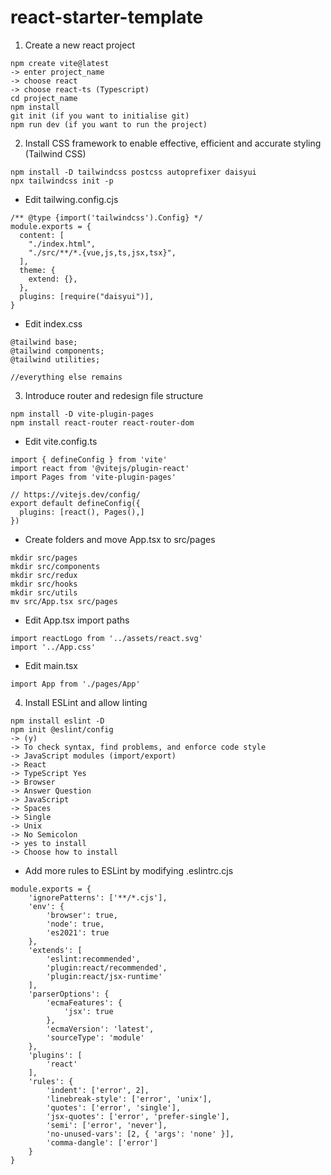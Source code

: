 # react-starter-template

1. Create a new react project
```
npm create vite@latest
-> enter project_name
-> choose react
-> choose react-ts (Typescript)
cd project_name 
npm install 
git init (if you want to initialise git)
npm run dev (if you want to run the project)
```

2. Install CSS framework to enable effective, efficient and accurate styling (Tailwind CSS)
```
npm install -D tailwindcss postcss autoprefixer daisyui
npx tailwindcss init -p
```

- Edit tailwing.config.cjs
```
/** @type {import('tailwindcss').Config} */ 
module.exports = {
  content: [
    "./index.html",
    "./src/**/*.{vue,js,ts,jsx,tsx}",
  ],
  theme: {
    extend: {},
  },
  plugins: [require("daisyui")],
}
```

- Edit index.css
```
@tailwind base;
@tailwind components;
@tailwind utilities;

//everything else remains
```

3. Introduce router and redesign file structure
```
npm install -D vite-plugin-pages
npm install react-router react-router-dom
```

- Edit vite.config.ts
```
import { defineConfig } from 'vite'
import react from '@vitejs/plugin-react'
import Pages from 'vite-plugin-pages'

// https://vitejs.dev/config/
export default defineConfig({
  plugins: [react(), Pages(),]
})
```

- Create folders and move App.tsx to src/pages
```
mkdir src/pages
mkdir src/components
mkdir src/redux 
mkdir src/hooks 
mkdir src/utils
mv src/App.tsx src/pages
```

- Edit App.tsx import paths
```
import reactLogo from '../assets/react.svg'
import '../App.css'
```

- Edit main.tsx 
```
import App from './pages/App'
```

4. Install ESLint and allow linting
```
npm install eslint -D
npm init @eslint/config
-> (y)
-> To check syntax, find problems, and enforce code style
-> JavaScript modules (import/export)
-> React
-> TypeScript Yes
-> Browser
-> Answer Question
-> JavaScript
-> Spaces
-> Single
-> Unix
-> No Semicolon
-> yes to install
-> Choose how to install
```

- Add more rules to ESLint by modifying .eslintrc.cjs
```
module.exports = {
	'ignorePatterns': ['**/*.cjs'],
	'env': {
		'browser': true,
		'node': true,
		'es2021': true
	},
	'extends': [
		'eslint:recommended',
		'plugin:react/recommended',
		'plugin:react/jsx-runtime'
	],
	'parserOptions': {
		'ecmaFeatures': {
			'jsx': true
		},
		'ecmaVersion': 'latest',
		'sourceType': 'module'
	},
	'plugins': [
		'react'
	],
	'rules': {
		'indent': ['error', 2],
		'linebreak-style': ['error', 'unix'],
		'quotes': ['error', 'single'],
		'jsx-quotes': ['error', 'prefer-single'],
		'semi': ['error', 'never'],
		'no-unused-vars': [2, { 'args': 'none' }],
		'comma-dangle': ['error']
	}
}
```


